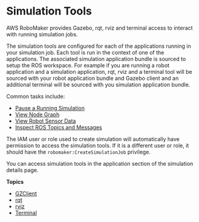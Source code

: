 # Simulation Tools<a name="simulation-tools"></a>

AWS RoboMaker provides Gazebo, rqt, rviz and terminal access to interact with running simulation jobs\. 

The simulation tools are configured for each of the applications running in your simulation job\. Each tool is run in the context of one of the applications\. The associated simulation application bundle is sourced to setup the ROS workspace\. For example if you are running a robot application and a simulation application, rqt, rviz and a terminal tool will be sourced with your robot application bundle and Gazebo client and an additional terminal will be sourced with you simulation application bundle\. 

Common tasks include: 
+ [Pause a Running Simulation](simulation-tools-gazebo.md#simulation-tools-gazebo-pause)
+ [View Node Graph](simulation-tools-rqt.md#simulation-tools-rqt-node-graph)
+ [View Robot Sensor Data](simulation-tools-rviz.md#simulation-tools-rviz-view-data)
+ [Inspect ROS Topics and Messages](simulation-tools-terminal.md#simulation-tools-terminal-debug-topics)

The IAM user or role used to create simulation will automatically have permission to access the simulation tools\. If it is a different user or role, it should have the `robomaker:CreateSimulationJob` privilege\. 

You can access simulation tools in the application section of the simulation details page\.

**Topics**
+ [GZClient](simulation-tools-gazebo.md)
+ [rqt](simulation-tools-rqt.md)
+ [rviz](simulation-tools-rviz.md)
+ [Terminal](simulation-tools-terminal.md)